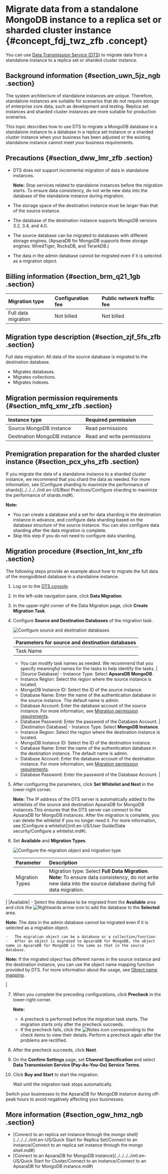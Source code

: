 # Migrate data from a standalone MongoDB instance to a replica set or sharded cluster instance {#concept_fdj_twz_zfb .concept}

You can use [Data Transmission Service \(DTS\)](https://dts-intl.console.aliyun.com/) to migrate data from a standalone instance to a replica set or sharded cluster instance.

## Background information {#section_uwn_5jz_ngb .section}

The system architecture of standalone instances are unique. Therefore, standalone instances are suitable for scenarios that do not require storage of enterprise core data, such as development and testing. Replica set instances and sharded cluster instances are more suitable for production scenarios.

This topic describes how to use DTS to migrate a MongoDB database in a standalone instance to a database in a replica set instance or a sharded cluster instance when your business has been adjusted or the existing standalone instance cannot meet your business requirements.

## Precautions {#section_dww_lmr_zfb .section}

-   DTS does not support incremental migration of data in standalone instances.

    **Note:** Stop services related to standalone instances before the migration starts. To ensure data consistency, do not write new data into the database of the standalone instance during migration.

-   The storage space of the destination instance must be larger than that of the source instance.
-   The database of the destination instance supports MongoDB versions 3.2, 3.4, and 4.0.
-   The source database can be migrated to databases with different storage engines. \(ApsaraDB for MongoDB supports three storage engines: WiredTiger, RocksDB, and TerarkDB.\)
-   The data in the admin database cannot be migrated even if it is selected as a migration object.

## Billing information {#section_brm_q21_1gb .section}

|Migration type|Configuration fee|Public network traffic fee|
|:-------------|:----------------|:-------------------------|
|Full data migration|Not billed|Not billed|

## Migration type description {#section_zjf_5fs_zfb .section}

Full data migration: All data of the source database is migrated to the destination database.

-   Migrates databases.
-   Migrates collections.
-   Migrates indexes.

## Migration permission requirements {#section_mfq_xmr_zfb .section}

|Instance type|Required permission|
|:------------|:------------------|
|Source MongoDB instance|Read permissions|
|Destination MongoDB instance|Read and write permissions|

## Premigration preparation for the sharded cluster instance {#section_pcx_yhs_zfb .section}

If you migrate the data of a standalone instance to a sharded cluster instance, we recommend that you shard the data as needed. For more information, see [Configure sharding to maximize the performance of shards](../../../../intl.en-US/Best Practices/Configure sharding to maximize the performance of shards.md#).

**Note:** 

-   You can create a database and a set for data sharding in the destination instance in advance, and configure data sharding based on the database structure of the source instance. You can also configure data sharding after the data migration is complete.
-   Skip this step if you do not need to configure data sharding.

## Migration procedure {#section_lnt_knr_zfb .section}

The following steps provide an example about how to migrate the full data of the mongodbtest database in a standalone instance.

1.  Log on to the [DTS console](https://dts-intl.console.aliyun.com/).
2.  In the left-side navigation pane, click **Data Migration**.
3.  In the upper-right corner of the Data Migration page, click **Create Migration Task**.
4.  Configure **Source and Destination Databases** of the migration task.

    ![Configure source and destination databases](http://static-aliyun-doc.oss-cn-hangzhou.aliyuncs.com/assets/img/75938/156775332633658_en-US.png)

    |Parameters for source and destination databases|
    |:----------------------------------------------|
    |Task Name|     -   DTS automatically generates a name for each task. Task names are not required to be unique.
    -   You can modify task names as needed. We recommend that you specify meaningful names for the tasks to help identify the tasks.
 |
    |Source Database|     -   Instance Type: Select **ApsaraDB MongoDB**.
    -   Instance Region: Select the region where the source instance is located.
    -   MongoDB Instance ID: Select the ID of the source instance.
    -   Database Name: Enter the name of the authentication database in the source instance. The default name is admin.
    -   Database Account: Enter the database account of the source instance. For more information, see [Migration permission requirements](#section_mfq_xmr_zfb).
    -   Database Password: Enter the password of the Database Account.
 |
    |Destination Database|     -   Instance Type: Select **MongoDB Instance**.
    -   Instance Region: Select the region where the destination instance is located.
    -   MongoDB Instance ID: Select the ID of the destination instance.
    -   Database Name: Enter the name of the authentication database in the destination instance. The default name is admin.
    -   Database Account: Enter the database account of the destination instance. For more information, see [Migration permission requirements](#section_mfq_xmr_zfb).
    -   Database Password: Enter the password of the Database Account.
 |

5.  After configuring the parameters, click **Set Whitelist and Next** in the lower-right corner.

    **Note:** The IP address of the DTS server is automatically added to the whitelists of the source and destination ApsaraDB for MongoDB instances.This ensures that the DTS server can connect to the ApsaraDB for MongoDB instances. After the migration is complete, you can delete the whitelist if you no longer need it. For more information, see [Configure a whitelist](intl.en-US/User Guide/Data security/Configure a whitelist.md#).

6.  Set **Available** and **Migration Types**.

    ![Configure the migration object and migration type](http://static-aliyun-doc.oss-cn-hangzhou.aliyuncs.com/assets/img/83046/156775332635725_en-US.png)

    |Parameter|Description|
    |:--------|:----------|
    |Migration Types|Migration type: Select **Full Data Migration**. **Note:** To ensure data consistency, do not write new data into the source database during full data migration.

 |
    |Available|     -   Select the database to be migrated from the **Available** area and click the ![Rightwards arrow](http://static-aliyun-doc.oss-cn-hangzhou.aliyuncs.com/assets/img/83046/156775332637966_en-US.png) icon to add the database to the **Selected** area.

**Note:** The data in the admin database cannot be migrated even if it is selected as a migration object.

    -   The migration object can be a database or a collection/function.
    -   After an object is migrated to ApsaraDB for MongoDB, the object name in ApsaraDB for MongoDB is the same as that in the source database.

**Note:** If the migrated object has different names in the source instance and the destination instance, you can use the object name mapping function provided by DTS. For more information about the usage, see [Object name mapping](https://www.alibabacloud.com/help/doc-detail/26628.htm).

 |

7.  When you complete the preceding configurations, click **Precheck** in the lower-right corner.

    **Note:** 

    -   A precheck is performed before the migration task starts. The migration starts only after the precheck succeeds.
    -   If the precheck fails, click the ![Notes](http://static-aliyun-doc.oss-cn-hangzhou.aliyuncs.com/assets/img/86903/156775332635996_en-US.png) icon corresponding to the check items to view their details. Perform a precheck again after the problems are rectified.
8.  After the precheck succeeds, click **Next**.
9.  On the **Confirm Settings** page, set **Channel Specification** and select **Data Transmission Service \(Pay-As-You-Go\) Service Terms**.
10. Click **Buy and Start** to start the migration.

    Wait until the migration task stops automatically.


Switch your businesses to the ApsaraDB for MongoDB instance during off-peak hours to avoid negatively affecting your businesses.

## More information {#section_ogw_hmz_ngb .section}

-   [Connect to an replica set instance through the mongo shell](../../../../intl.en-US/Quick Start for Replica Set/Connect to an instance/Connect to an replica set instance through the mongo shell.md#)
-   [Connect to an ApsaraDB for MongoDB instance](../../../../intl.en-US/Quick Start for Cluster/Connect to an instance/Connect to an ApsaraDB for MongoDB instance.md#)

